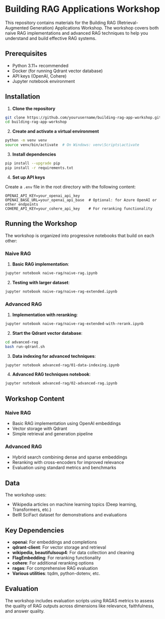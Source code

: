 # Building RAG Applications Workshop

This repository contains materials for the Building RAG (Retrieval-Augmented Generation) Applications Workshop. The workshop covers both naive RAG implementations and advanced RAG techniques to help you understand and build effective RAG systems.

## Prerequisites

- Python 3.11+ recommended
- Docker (for running Qdrant vector database)
- API keys (OpenAI, Cohere)
- Jupyter notebook environment

## Installation

1. **Clone the repository**

```bash
git clone https://github.com/yourusername/building-rag-app-workshop.git
cd building-rag-app-workshop
```

2. **Create and activate a virtual environment**

```bash
python -m venv venv
source venv/bin/activate  # On Windows: venv\Scripts\activate
```

3. **Install dependencies**

```bash
pip install --upgrade pip
pip install -r requirements.txt
```

4. **Set up API keys**

Create a `.env` file in the root directory with the following content:

```
OPENAI_API_KEY=your_openai_api_key
OPENAI_BASE_URL=your_openai_api_base  # Optional: for Azure OpenAI or other endpoints
COHERE_API_KEY=your_cohere_api_key    # For reranking functionality
```

## Running the Workshop

The workshop is organized into progressive notebooks that build on each other:

### Naive RAG

1. **Basic RAG implementation**:

```bash
jupyter notebook naive-rag/naive-rag.ipynb
```

2. **Testing with larger dataset**:

```bash
jupyter notebook naive-rag/naive-rag-extended.ipynb
```

### Advanced RAG

1. **Implementation with reranking**:

```bash
jupyter notebook naive-rag/naive-rag-extended-with-rerank.ipynb
```

2. **Start the Qdrant vector database**:

```bash
cd advanced-rag
bash run-qdrant.sh
```

3. **Data indexing for advanced techniques**:

```bash
jupyter notebook advanced-rag/01-data-indexing.ipynb
```

4. **Advanced RAG techniques notebook**:

```bash
jupyter notebook advanced-rag/02-advanced-rag.ipynb
```

## Workshop Content

### Naive RAG
- Basic RAG implementation using OpenAI embeddings
- Vector storage with Qdrant
- Simple retrieval and generation pipeline

### Advanced RAG
- Hybrid search combining dense and sparse embeddings
- Reranking with cross-encoders for improved relevance
- Evaluation using standard metrics and benchmarks

## Data

The workshop uses:
- Wikipedia articles on machine learning topics (Deep learning, Transformers, etc.)
- BeIR SciFact dataset for demonstrations and evaluations

## Key Dependencies

- **openai**: For embeddings and completions
- **qdrant-client**: For vector storage and retrieval
- **wikipedia, beautifulsoup4**: For data collection and cleaning
- **FlagEmbedding**: For reranking functionality
- **cohere**: For additional reranking options
- **ragas**: For comprehensive RAG evaluation
- **Various utilities**: tqdm, python-dotenv, etc.

## Evaluation

The workshop includes evaluation scripts using RAGAS metrics to assess the quality of RAG outputs across dimensions like relevance, faithfulness, and answer quality.

